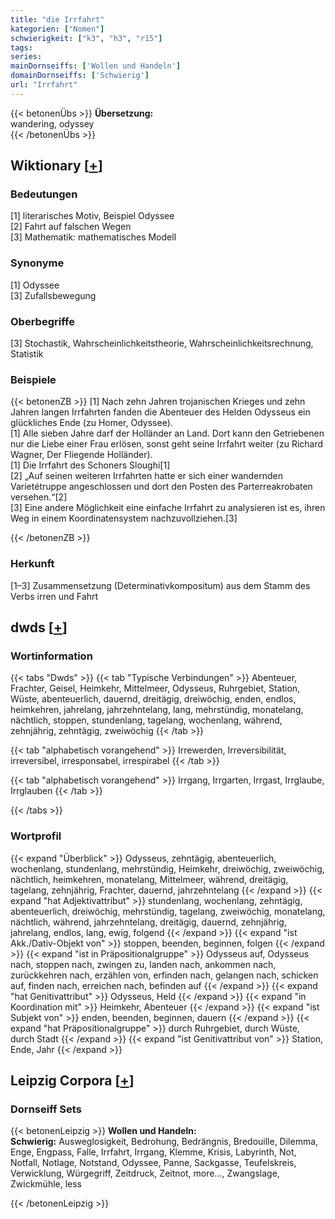 ```yaml
---
title: "die Irrfahrt"
kategorien: ["Nomen"]
schwierigkeit: ["k3", "h3", "r15"]
tags:
series:
mainDornseiffs: ['Wollen und Handeln']
domainDornseiffs: ['Schwierig']
url: "Irrfahrt"
---
```


{{< betonenÜbs >}}
**Übersetzung:**  
wandering, odyssey  
{{< /betonenÜbs >}}

## Wiktionary [[+](https://de.wiktionary.org/wiki/Irrfahrt)]

### Bedeutungen
[1] literarisches Motiv, Beispiel Odyssee  
[2] Fahrt auf falschen Wegen  
[3] Mathematik: mathematisches Modell  

### Synonyme
[1] Odyssee  
[3] Zufallsbewegung  

### Oberbegriffe
[3] Stochastik, Wahrscheinlichkeitstheorie, Wahrscheinlichkeitsrechnung, Statistik  

### Beispiele
{{< betonenZB >}}
[1] Nach zehn Jahren trojanischen Krieges und zehn Jahren langen Irrfahrten fanden die Abenteuer des Helden Odysseus ein glückliches Ende (zu Homer, Odyssee).  
[1] Alle sieben Jahre darf der Holländer an Land. Dort kann den Getriebenen nur die Liebe einer Frau erlösen, sonst geht seine Irrfahrt weiter (zu Richard Wagner, Der Fliegende Holländer).  
[1] Die Irrfahrt des Schoners Sloughi[1]  
[2] „Auf seinen weiteren Irrfahrten hatte er sich einer wandernden Varietétruppe angeschlossen und dort den Posten des Parterreakrobaten versehen.“[2]  
[3] Eine andere Möglichkeit eine einfache Irrfahrt zu analysieren ist es, ihren Weg in einem Koordinatensystem nachzuvollziehen.[3]  

{{< /betonenZB >}}
### Herkunft
[1–3] Zusammensetzung (Determinativkompositum) aus dem Stamm des Verbs irren und Fahrt  



## dwds [[+](https://www.dwds.de/wb/Irrfahrt)]

### Wortinformation
{{< tabs "Dwds" >}}
{{< tab "Typische Verbindungen" >}}
Abenteuer, Frachter, Geisel, Heimkehr, Mittelmeer, Odysseus, Ruhrgebiet, Station, Wüste, abenteuerlich, dauernd, dreitägig, dreiwöchig, enden, endlos, heimkehren, jahrelang, jahrzehntelang, lang, mehrstündig, monatelang, nächtlich, stoppen, stundenlang, tagelang, wochenlang, während, zehnjährig, zehntägig, zweiwöchig
{{< /tab >}}

{{< tab "alphabetisch vorangehend" >}}
Irrewerden, Irreversibilität, irreversibel, irresponsabel, irrespirabel
{{< /tab >}}

{{< tab "alphabetisch vorangehend" >}}
Irrgang, Irrgarten, Irrgast, Irrglaube, Irrglauben
{{< /tab >}}

{{< /tabs >}}

### Wortprofil
{{< expand "Überblick" >}} Odysseus, zehntägig, abenteuerlich, wochenlang, stundenlang, mehrstündig, Heimkehr, dreiwöchig, zweiwöchig, nächtlich, heimkehren, monatelang, Mittelmeer, während, dreitägig, tagelang, zehnjährig, Frachter, dauernd, jahrzehntelang {{< /expand >}}
{{< expand "hat Adjektivattribut" >}} stundenlang, wochenlang, zehntägig, abenteuerlich, dreiwöchig, mehrstündig, tagelang, zweiwöchig, monatelang, nächtlich, während, jahrzehntelang, dreitägig, dauernd, zehnjährig, jahrelang, endlos, lang, ewig, folgend {{< /expand >}}
{{< expand "ist Akk./Dativ-Objekt von" >}} stoppen, beenden, beginnen, folgen {{< /expand >}}
{{< expand "ist in Präpositionalgruppe" >}} Odysseus auf, Odysseus nach, stoppen nach, zwingen zu, landen nach, ankommen nach, zurückkehren nach, erzählen von, erfinden nach, gelangen nach, schicken auf, finden nach, erreichen nach, befinden auf {{< /expand >}}
{{< expand "hat Genitivattribut" >}} Odysseus, Held {{< /expand >}}
{{< expand "in Koordination mit" >}} Heimkehr, Abenteuer {{< /expand >}}
{{< expand "ist Subjekt von" >}} enden, beenden, beginnen, dauern {{< /expand >}}
{{< expand "hat Präpositionalgruppe" >}} durch Ruhrgebiet, durch Wüste, durch Stadt {{< /expand >}}
{{< expand "ist Genitivattribut von" >}} Station, Ende, Jahr {{< /expand >}}

## Leipzig Corpora [[+](https://corpora.uni-leipzig.de/en/res?word=Irrfahrt&corpusId=deu_newscrawl-public_2018)]

### Dornseiff Sets
{{< betonenLeipzig >}}
**Wollen und Handeln:**  
**Schwierig:** Ausweglosigkeit, Bedrohung, Bedrängnis, Bredouille, Dilemma, Enge, Engpass, Falle, Irrfahrt, Irrgang, Klemme, Krisis, Labyrinth, Not, Notfall, Notlage, Notstand, Odyssee, Panne, Sackgasse, Teufelskreis, Verwicklung, Würgegriff, Zeitdruck, Zeitnot, more..., Zwangslage, Zwickmühle, less  

{{< /betonenLeipzig >}}
